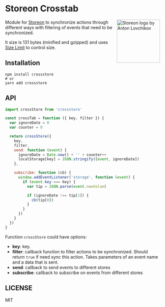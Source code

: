 # Storeon Crosstab

<img src="https://storeon.github.io/storeon/logo.svg" align="right"
     alt="Storeon logo by Anton Lovchikov" width="140">

Module for [Storeon] to synchronize actions through different ways with filtering of events that need to be synchronized.

It size is 131 bytes (minified and gzipped) and uses [Size Limit] to control size.

[Storeon]: https://github.com/storeon/storeon
[Size Limit]: https://github.com/ai/size-limit


## Installation

```
npm install crossstore
# or
yarn add crossstore
```

## API

```js
import crossStore from 'crossstore'

const crossTab = function ({ key, filter }) {
  var ignoreDate = 0
  var counter = 0

  return crossStore({
    key,
    filter,
    send: function (event) {
      ignoreDate = Date.now() + '' + counter++
      localStorage[key] = JSON.stringify([event, ignoreDate])
    },

    subscribe: function (cb) {
      window.addEventListener('storage', function (event) {
        if (event.key === key) {
          var tip = JSON.parse(event.newValue)

          if (ignoreDate !== tip[1]) {
            cb(tip[0])
          }
        }
      })
    }
  })
}
```

Function `crossStore` could have options:

* __key__: key.
* __filter__: callback function to filter actions to be synchronized. Should return `true` if need sync this action. Takes parameters of an event name and a data that is sent.
* __send__: callback to send events to different stores
* __subscribe__: callback to subscribe on events from different stores


## LICENSE

MIT
